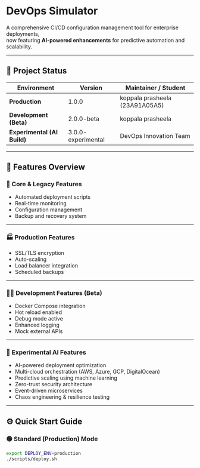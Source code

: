 # DevOps Simulator

A comprehensive CI/CD configuration management tool for enterprise deployments,  
now featuring **AI-powered enhancements** for predictive automation and scalability.

---

## 🧭 Project Status
| Environment | Version | Maintainer / Student |
|--------------|----------|----------------------|
| **Production** | 1.0.0 | koppala prasheela (23A91A05A5) |
| **Development (Beta)** | 2.0.0-beta | koppala prasheela |
| **Experimental (AI Build)** | 3.0.0-experimental | DevOps Innovation Team |

---

## 🚀 Features Overview

### 🔧 Core & Legacy Features
- Automated deployment scripts  
- Real-time monitoring  
- Configuration management  
- Backup and recovery system  

---

### 🏭 Production Features
- SSL/TLS encryption  
- Auto-scaling  
- Load balancer integration  
- Scheduled backups  

---

### 🧑‍💻 Development Features (Beta)
- Docker Compose integration  
- Hot reload enabled  
- Debug mode active  
- Enhanced logging  
- Mock external APIs  

---

### 🤖 Experimental AI Features
- AI-powered deployment optimization  
- Multi-cloud orchestration (AWS, Azure, GCP, DigitalOcean)  
- Predictive scaling using machine learning  
- Zero-trust security architecture  
- Event-driven microservices  
- Chaos engineering & resilience testing  

---

## ⚙️ Quick Start Guide

### 🟢 Standard (Production) Mode
```bash
export DEPLOY_ENV=production
./scripts/deploy.sh
